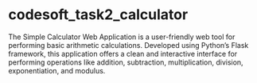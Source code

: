 # codesoft_task2_calculator
The Simple Calculator Web Application is a user-friendly web tool for performing basic arithmetic calculations. Developed using Python’s Flask framework, this application offers a clean and interactive interface for performing operations like addition, subtraction, multiplication, division, exponentiation, and modulus.
